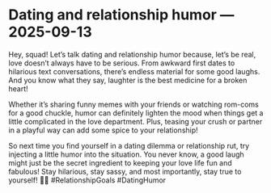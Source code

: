 # Dating and relationship humor — 2025-09-13

Hey, squad! Let’s talk dating and relationship humor because, let’s be real, love doesn’t always have to be serious. From awkward first dates to hilarious text conversations, there’s endless material for some good laughs. And you know what they say, laughter is the best medicine for a broken heart!

Whether it’s sharing funny memes with your friends or watching rom-coms for a good chuckle, humor can definitely lighten the mood when things get a little complicated in the love department. Plus, teasing your crush or partner in a playful way can add some spice to your relationship!

So next time you find yourself in a dating dilemma or relationship rut, try injecting a little humor into the situation. You never know, a good laugh might just be the secret ingredient to keeping your love life fun and fabulous! Stay hilarious, stay sassy, and most importantly, stay true to yourself! 💖✨ #RelationshipGoals #DatingHumor